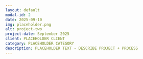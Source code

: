 ```yaml
---
layout: default
modal-id: 2
date: 2025-09-10
img: placeholder.png
alt: project-two
project-date: September 2025
client: PLACEHOLDER CLIENT
category: PLACEHOLDER CATEGORY
description: PLACEHOLDER TEXT - DESCRIBE PROJECT + PROCESS
---
```

